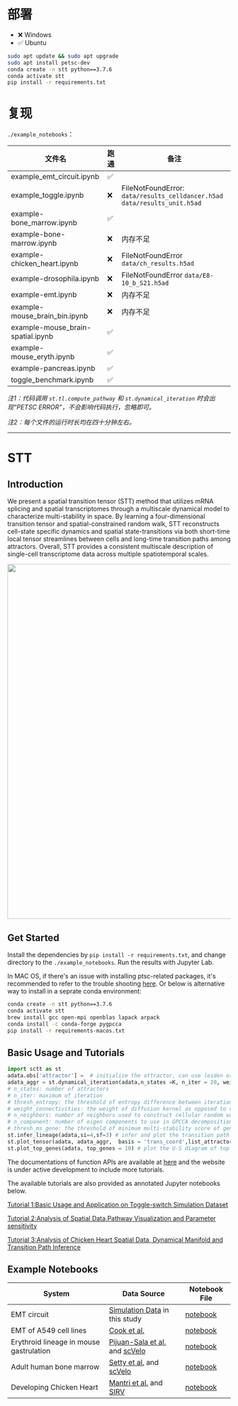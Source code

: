 # 部署

- ❌ Windows
- ✅ Ubuntu
```bash
sudo apt update && sudo apt upgrade
sudo apt install petsc-dev
conda create -n stt python==3.7.6
conda activate stt
pip install -r requirements.txt
```

# 复现

`./example_notebooks`：

| 文件名                            | 跑通 | 备注                     |
|----------------------------------|--------------|------------------------|
| example_emt_circuit.ipynb        |       ✅       |                           |
| example_toggle.ipynb             |     ❌         |  FileNotFoundError: `data/results_celldancer.h5ad`  `data/results_unit.h5ad`                       |
| example-bone_marrow.ipynb        |      ✅        |    |
| example-bone-marrow.ipynb        |    ❌       | 内存不足 |
| example-chicken_heart.ipynb      |      ❌        | FileNotFoundError `data/ch_results.h5ad`           |
| example-drosophila.ipynb         |      ❌        |   FileNotFoundError `data/E8-10_b_S21.h5ad`                 |
| example-emt.ipynb                |      ❌        |   内存不足  |
| example-mouse_brain_bin.ipynb    |      ❌        | 内存不足  |
| example-mouse_brain-spatial.ipynb|       ✅        |   |
| example-mouse_eryth.ipynb        |     ✅          |    |
| example-pancreas.ipynb           |     ✅         |    |
| toggle_benchmark.ipynb           |     ✅         |    |

*注1：代码调用 `st.tl.compute_pathway` 和 `st.dynamical_iteration` 时会出现“PETSC ERROR”，不会影响代码执行，忽略即可。*

*注2：每个文件的运行时长均在四十分钟左右。*

---
# STT

## Introduction
We present a spatial transition tensor (STT) method that utilizes mRNA splicing and spatial transcriptomes through a multiscale dynamical model to characterize multi-stability in space. By learning a four-dimensional transition tensor and spatial-constrained random walk, STT reconstructs cell-state specific dynamics and spatial state-transitions via both short-time local tensor streamlines between cells and long-time transition paths among attractors. Overall, STT provides a consistent multiscale description of single-cell transcriptome data across multiple spatiotemporal scales. 


<img src="https://github.com/cliffzhou92/STT/blob/main/img/Picture1.png" width="800">

## Get Started
Install the dependencies by ``pip install -r requirements.txt``, and change directory to the ``./example_notebooks``. Run the results with Jupyter Lab.

In MAC OS, if there's an issue with installing ptsc-related packages, it's recommended to refer to the trouble shooting [here](https://pygpcca.readthedocs.io/en/latest/installation.html). Or below is alternative way to install in a seprate conda environment:

```bash
conda create -n stt python==3.7.6
conda activate stt
brew install gcc open-mpi openblas lapack arpack
conda install -c conda-forge pygpcca
pip install -r requirements-macos.txt
```

## Basic Usage and Tutorials
```python
import sctt as st
adata.obs['attractor'] =  # initialize the attractor, can use leiden or original annotation
adata_aggr = st.dynamical_iteration(adata,n_states =K, n_iter = 20, weight_connectivities = 0.5, n_neighbors = 100, n_components = 20,thresh_ms_gene = 0,thresh_entropy = 0.1)
# n_states: number of attractors
# n_iter: maximum of iteration
# thresh_entropy: the threshold of entropy difference between iterations to halt iteration, default is 0.1
# weight_connectivities: the weight of diffusion kernel as opposed to velocity kernel, default is 0.5
# n_neighbors: number of neighbors used to construct cellular random walk, default is 100
# n_component: number of eigen components to use in GPCCA decomposition, default is 20
# thresh_ms_gene: the threshold of minimum multi-stability score of genes to include when constructing random walk, default is 0
st.infer_lineage(adata,si=4,sf=3) # infer and plot the transition path
st.plot_tensor(adata, adata_aggr,  basis = 'trans_coord',list_attractor = [0,1,2,3]) # plot the transition tensor components
st.plot_top_genes(adata, top_genes = 10) # plot the U-S diagram of top genes with the highest multi-stability score

```
The documentations of function APIs are available at [here](https://stt-doc.readthedocs.io/en/latest/) and the website is under active development to include more tutorials.

The available tutorials are also provided as annotated Jupyter notebooks below.

[Tutorial 1:Basic Usage and Application on Toggle-switch Simulation Dataset](https://github.com/cliffzhou92/STT/blob/release/example_notebooks/example_toggle.ipynb)

[Tutorial 2:Analysis of Spatial Data,Pathway Visualization and Parameter sensitivity](https://github.com/cliffzhou92/STT/blob/release/example_notebooks/example-mouse_brain-spatial.ipynb)

[Tutorial 3:Analysis of Chicken Heart Spatial Data, Dynamical Manifold and Transition Path Inference](https://github.com/cliffzhou92/STT/blob/release/example_notebooks/example-chicken_heart.ipynb)


## Example Notebooks
**System** | **Data Source** | **Notebook File**
------------| -------------- | ------------
EMT circuit | [Simulation Data](https://github.com/cliffzhou92/STT/tree/main/data/emt_sim/Generating_Dataset.ipynb) in this study |[notebook](https://github.com/cliffzhou92/scTT/blob/main/example_notebooks/example_emt_circuit.ipynb)
EMT of A549 cell lines |[Cook et al.](https://www.nature.com/articles/s41467-020-16066-2)|[notebook](https://github.com/cliffzhou92/STT/blob/main/example_notebooks/example-emt.ipynb)
Erythroid lineage in mouse gastrulation |[Pijuan-Sala et al.](https://www.nature.com/articles/s41586-019-0933-9) and [scVelo](https://scvelo.readthedocs.io/scvelo.datasets.gastrulation_erythroid/)|[notebook](https://github.com/cliffzhou92/STT/blob/main/example_notebooks/example-mouse_eryth.ipynb)
Adult human bone marrow | [Setty et al.](https://www.nature.com/articles/s41587-019-0068-4) and [scVelo](https://scvelo.readthedocs.io/scvelo.datasets.bonemarrow/)| [notebook](https://github.com/cliffzhou92/STT/blob/main/example_notebooks/example-bone_marrow.ipynb)
Developing Chicken Heart | [Mantri et al.](https://www.nature.com/articles/s41467-021-21892-z) and [SIRV](https://zenodo.org/record/6798659)| [notebook](https://github.com/cliffzhou92/STT/blob/main/example_notebooks/example-chicken_heart.ipynb)

